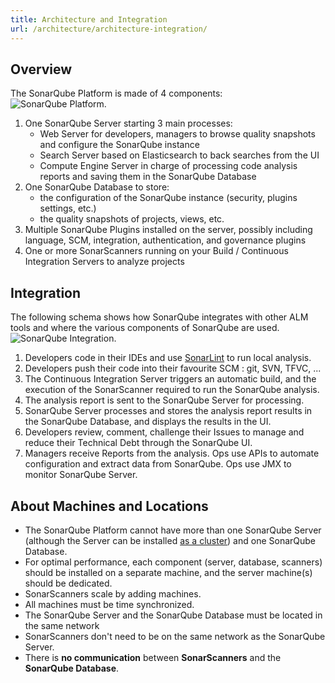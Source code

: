 ```yaml
---
title: Architecture and Integration
url: /architecture/architecture-integration/
---
```

## Overview
The SonarQube Platform is made of 4 components:  
![SonarQube Platform.](/images/architecture-scanning.png)

1. One SonarQube Server starting 3 main processes:
    * Web Server for developers, managers to browse quality snapshots and configure the SonarQube instance
    * Search Server based on Elasticsearch to back searches from the UI
    * Compute Engine Server in charge of processing code analysis reports and saving them in the SonarQube Database
2. One SonarQube Database to store:
    * the configuration of the SonarQube instance (security, plugins settings, etc.)
    * the quality snapshots of projects, views, etc.
3. Multiple SonarQube Plugins installed on the server, possibly including language, SCM, integration, authentication, and governance plugins
4. One or more SonarScanners running on your Build / Continuous Integration Servers to analyze projects

## Integration
The following schema shows how SonarQube integrates with other ALM tools and where the various components of SonarQube are used.  
![SonarQube Integration.](/images/architecture-integrate.png)

1. Developers code in their IDEs and use [SonarLint](https://sonarlint.org) to run local analysis.
2. Developers push their code into their favourite SCM : git, SVN, TFVC, ...
3. The Continuous Integration Server triggers an automatic build, and the execution of the SonarScanner required to run the SonarQube analysis.
4. The analysis report is sent to the SonarQube Server for processing.
5. SonarQube Server processes and stores the analysis report results in the SonarQube Database, and displays the results in the UI.
6. Developers review, comment, challenge their Issues to manage and reduce their Technical Debt through the SonarQube UI.
7. Managers receive Reports from the analysis.
Ops use APIs to automate configuration and extract data from SonarQube.
Ops use JMX to monitor SonarQube Server.

## About Machines and Locations
* The SonarQube Platform cannot have more than one SonarQube Server (although the Server can be installed [as a cluster](/setup/install-cluster/)) and one SonarQube Database.
* For optimal performance, each component (server, database, scanners) should be installed on a separate machine, and the server machine(s) should be dedicated.
* SonarScanners scale by adding machines.
* All machines must be time synchronized.
* The SonarQube Server and the SonarQube Database must be located in the same network
* SonarScanners don't need to be on the same network as the SonarQube Server.
* There is **no communication** between **SonarScanners** and the **SonarQube Database**.
